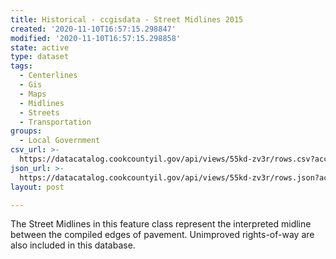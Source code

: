 ```yaml
---
title: Historical - ccgisdata - Street Midlines 2015
created: '2020-11-10T16:57:15.298847'
modified: '2020-11-10T16:57:15.298858'
state: active
type: dataset
tags:
  - Centerlines
  - Gis
  - Maps
  - Midlines
  - Streets
  - Transportation
groups:
  - Local Government
csv_url: >-
  https://datacatalog.cookcountyil.gov/api/views/55kd-zv3r/rows.csv?accessType=DOWNLOAD
json_url: >-
  https://datacatalog.cookcountyil.gov/api/views/55kd-zv3r/rows.json?accessType=DOWNLOAD
layout: post

---
```

The Street Midlines in this feature class represent the interpreted midline between the compiled edges of pavement. Unimproved rights-of-way are also included in this database.
